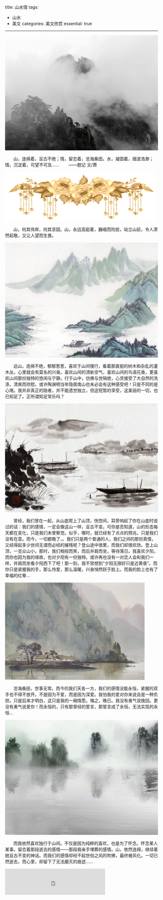 title: 山水情
tags: 
  - 山水
  - 美文
categories: 美文欣赏
essential: true
---

![07](/static/images/2013-08-08/07.jpg)

&#160; &#160; &#160; &#160;山，连绵着，亘古不绝；情，留恋着，沧海桑田。水，凝固着，烟波浩渺；情，沉淀着，可望不可及……
&#160; &#160; &#160; &#160;——题记  文/萧

![01](/static/images/2013-08-08/01.gif)

<!-- more -->

&#160; &#160; &#160; &#160;山，何其伟岸，何其坚固。山，永远高挺着，巍峨而险拔，站立山前，令人肃然起敬，又让人望而生畏。

![02](/static/images/2013-08-08/02.jpg)

&#160; &#160; &#160; &#160;远山，连绵不绝，郁郁葱葱，喜欢于山间慢行，看着那直挺的树木和杂乱的灌木丛，心里就会有莫名的兴奋。喜欢山间的清新空气，喜欢山间的鸟语花香，更喜欢山间那份独特的悠闲与宁静。行于山中，仿佛与世隔绝，心灵接受了大自然的洗涤，清爽而欣慰。或许陶渊明当年隐居南山也未必会有这种感受吧！只是不同的是心境。我并非真正的隐者，并不能遗世独立，但这短暂的享受，这美丽的一切，也已知足了。正所谓知足常乐吗？

![03](/static/images/2013-08-08/03.jpg)

&#160; &#160; &#160; &#160;曾经，我们曾在一起，从山底爬上了山顶，恍惚间，耳旁响起了你在山底时说过的话：我们的感情，一定会像这山一样，亘古不变。可你是否知道，山的形态每天都在变化，只是我们未曾察觉。似乎，哪时，就已经有了点点的预兆，只是我们没有在意。而今，一切都晚了，。我们只是两个普通的人，我们之间的那份真情，又经得起多少世间无谓而必经的摧残呢？登山途中很累，而我们却很欢欣。登上山顶，一览众山小，那时，我们相视而笑，而后并肩而坐，等待落日。我喜欢夕阳，而你也因为我的缘故，也对夕阳有一份独特。或许再也没有一对恋人会和我们一样，并肩而坐看夕阳西下了吧！那一刻，我不禁想到“夕阳无限好只是近黄昏”。而你只是紧握我的手，那么怜爱，那么温暖，兴奋悄然跃于脸上。而我的脸上也有了幸福的红晕…

![04](/static/images/2013-08-08/04.jpg)

&#160; &#160; &#160; &#160;沧海桑田，世事无常。而今的我们天各一方，我们的感情没能永恒，紧握的双手也不得不放开。不是因为不爱，而是因为深爱。我怕我的爱对你来说会是一种负担。只是后来才明白，这只是我的一厢情愿。悔之，晚已。我没有勇气说挽回。更没有勇气说爱你！而永恒的，只有那曾经的誓言，那誓言成了永恒，无法实现的永恒…

![05](/static/images/2013-08-08/05.jpg)

&#160; &#160; &#160; &#160;而我依然喜欢独行于山间。不仅是因为纯粹的喜欢，也是为了怀念。怀念某人某事。留恋着那段逝去的感情——那段我亲手埋葬的感情。山，依然连绵，继续着她亘古不变的神话。而我们的感情却经不起世俗之风的吹拂，最终被风化。一切已然逝去，而心里，却留下了无法磨灭的痕迹……

<iframe frameborder="no" border="0" marginwidth="0" marginheight="0" width=330 height=86 src="http://music.163.com/outchain/player?type=2&id=25922173&auto=1&height=66"></iframe>
